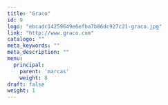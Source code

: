```yaml
---
title: "Graco"
id: 9
logo: "ebcadc14259649e6efba7b86dc927c21-graco.jpg"
link: "http://www.graco.com"
catalogo: ""
meta_keywords: ""
meta_description: ""
menu:
  principal:
    parent: 'marcas'
    weight: 8
draft: false
weight: 1
---
```

